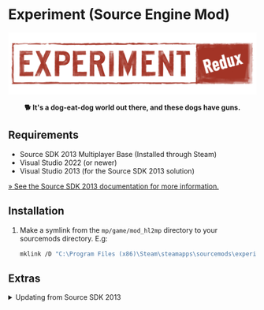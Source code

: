# Experiment (Source Engine Mod)

<div align="middle">

![Experiment Redux logo](./logo.png)

**🐕 It's a dog-eat-dog world out there, and these dogs have guns.**

</div>

## Requirements

- Source SDK 2013 Multiplayer Base (Installed through Steam)
- Visual Studio 2022 (or newer)
- Visual Studio 2013 (for the Source SDK 2013 solution)

[&raquo; See the Source SDK 2013 documentation for more information.](https://developer.valvesoftware.com/wiki/Source_SDK_2013)

## Installation

1. Make a symlink from the `mp/game/mod_hl2mp` directory to your sourcemods directory. E.g:

    ```bash
    mklink /D "C:\Program Files (x86)\Steam\steamapps\sourcemods\experiment" "<path to this repo>\mp\game\mod_hl2mp"
    ```

## Extras

<details>

<summary>Updating from Source SDK 2013</summary>

1. Switch to the `master` branch.

    ```bash
    git checkout master
    ```

2. Ensure that the upstream repository is added as a remote.

    ```bash
    git remote add upstream https://github.com/ValveSoftware/source-sdk-2013
    git remote set-url --push upstream DISABLE
    ```

3. Fetch the latest changes from the upstream repository.

    ```bash
    git fetch upstream
    ```

4. Merge the changes from the upstream repository into the `master` branch.

    ```bash
    git merge upstream/master
    ```

5. Resolve any merge conflicts, if necessary.

6. Push the changes to this forked repository.

    ```bash
    git push origin master
    ```

7. Switch to the `experiment-main` branch.

    ```bash
    git checkout experiment-main
    ```

8. Merge the changes from the `master` branch into the `experiment-main` branch.

    ```bash
    git merge master
    ```
</details>
